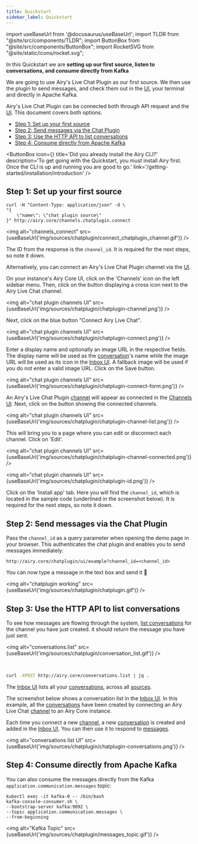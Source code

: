 ```yaml
---
title: Quickstart
sidebar_label: Quickstart
---
```


import useBaseUrl from '@docusaurus/useBaseUrl';
import TLDR from "@site/src/components/TLDR";
import ButtonBox from "@site/src/components/ButtonBox";
import RocketSVG from "@site/static/icons/rocket.svg";

<TLDR>

In this Quickstart we are **setting up our first source, listen to
conversations, and consume directly from Kafka**

</TLDR>

We are going to use Airy's Live Chat Plugin as our first source. We then use the
plugin to send messages, and check them out in the [UI](/ui/introduction),
your terminal and directly in Apache Kafka.

Airy's Live Chat Plugin can be connected both through API request and the
[UI](/ui/introduction). This document covers both options.

- [Step 1: Set up your first source](#step-1-set-up-your-first-source)
- [Step 2: Send messages via the Chat Plugin](#step-2-send-messages-via-the-chat-plugin)
- [Step 3: Use the HTTP API to list conversations](#step-3-use-the-http-api-to-list-conversations)
- [Step 4: Consume directly from Apache Kafka](#step-4-consume-directly-from-apache-kafka)

<ButtonBox
icon={<RocketSVG />}
title='Did you already install the Airy CLI?'
description='To get going with the Quickstart, you must install Airy first. Once the CLI is up and running you are good to go.'
link='/getting-started/installation/introduction'
/>

## Step 1: Set up your first source

```shell script
curl -H "Content-Type: application/json" -d \
"{
    \"name\": \"chat plugin source\"
}" http://airy.core/channels.chatplugin.connect
```

<img alt="channels_connect" src={useBaseUrl('img/sources/chatplugin/connect_chatplugin_channel.gif')} />

The ID from the response is the `channel_id`. It is required for
the next steps, so note it down.

Alternatively, you can connect an Airy's Live Chat Plugin channel via the [UI](/ui/introduction).

On your instance's Airy Core UI, click on the 'Channels' icon on the left sidebar menu. Then, click on the button displaying a cross icon next to the Airy Live Chat channel.

<img alt="chat plugin channels UI" src={useBaseUrl('img/sources/chatplugin/chatplugin-channel.png')} />

Next, click on the blue button "Connect Airy Live Chat".

<img alt="chat plugin channels UI" src={useBaseUrl('img/sources/chatplugin/chatplugin-connect.png')} />

Enter a display name and optionally an image URL in the respective fields. The display name will be used as the [conversation](/getting-started/glossary/#conversation)'s name while the image URL will be used as its icon in the [Inbox UI](/ui/inbox). A fallback image will be used if you do not enter a valid image URL. Click on the Save button.

<img alt="chat plugin channels UI" src={useBaseUrl('img/sources/chatplugin/chatplugin-connect-form.png')} />

An Airy's Live Chat Plugin [channel](/getting-started/glossary/#channel) will appear as connected in the [Channels UI](/ui/channels). Next, click on the button showing the connected channels.

<img alt="chat plugin channels UI" src={useBaseUrl('img/sources/chatplugin/chatplugin-channel-list.png')} />

This will bring you to a page where you can edit or disconnect each channel. Click on 'Edit'.

<img alt="chat plugin channels UI" src={useBaseUrl('img/sources/chatplugin/chatplugin-channel-connected.png')} />

<img alt="chat plugin channels UI" src={useBaseUrl('img/sources/chatplugin/chatplugin-id.png')} />

Click on the 'Install app' tab. Here you will find the `channel_id`, which is located in the sample code (underlined in the screenshot below). It is required for the next steps, so note it down.

## Step 2: Send messages via the Chat Plugin

Pass the `channel_id` as a query parameter when opening the demo page in your
browser. This authenticates the chat plugin and enables you to send messages
immediately:

```
http://airy.core/chatplugin/ui/example?channel_id=<channel_id>
```

You can now type a message in the text box and send it 🎉

<img alt="chatplugin working" src={useBaseUrl('img/sources/chatplugin/chatplugin.gif')} />

## Step 3: Use the HTTP API to list conversations

To see how messages are flowing through the system, [list
conversations](/api/endpoints/conversations.md#list) for the channel you have just
created. it should return the message you have just sent.

<img alt="conversations.list" src={useBaseUrl('img/sources/chatplugin/conversation_list.gif')} />

<br />

```sh
curl -XPOST http://airy.core/conversations.list | jq .
```

The [Inbox UI](/ui/inbox) lists all your [conversations](/getting-started/glossary/#conversation), across all [sources](/getting-started/glossary/#source).

The screenshot below shows a conversation list in the [Inbox UI](/ui/inbox). In this example, all the [conversations](/getting-started/glossary/#conversation) have been created by connecting an Airy Live Chat [channel](/getting-started/glossary/#channel) to an Airy Core instance.

Each time you connect a new [channel](/getting-started/glossary/#channel), a new [conversation](/getting-started/glossary/#conversation) is created and added in the [Inbox UI](/ui/inbox). You can then use it to respond to [messages](/getting-started/glossary/#message).

<img alt="conversations list UI" src={useBaseUrl('img/sources/chatplugin/chatplugin-conversations.png')} />

## Step 4: Consume directly from Apache Kafka

You can also consume the messages directly from the Kafka
`application.communication.messages` topic:

```
kubectl exec -it kafka-0 -- /bin/bash
kafka-console-consumer.sh \
--bootstrap-server kafka:9092 \
--topic application.communication.messages \
--from-beginning
```

<img alt="Kafka Topic"
src={useBaseUrl('img/sources/chatplugin/messages_topic.gif')} />
